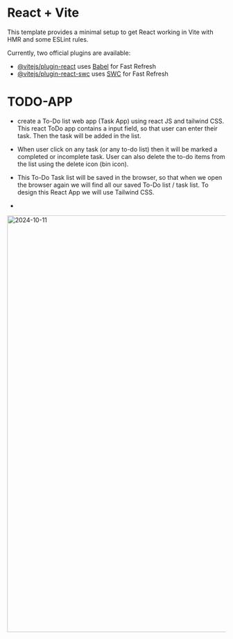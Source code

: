 # React + Vite

This template provides a minimal setup to get React working in Vite with HMR and some ESLint rules.

Currently, two official plugins are available:

- [@vitejs/plugin-react](https://github.com/vitejs/vite-plugin-react/blob/main/packages/plugin-react/README.md) uses [Babel](https://babeljs.io/) for Fast Refresh
- [@vitejs/plugin-react-swc](https://github.com/vitejs/vite-plugin-react-swc) uses [SWC](https://swc.rs/) for Fast Refresh

# TODO-APP
- create a To-Do list web app (Task App) using react JS and tailwind CSS. This react ToDo app contains a input field, so that user can enter their task. Then the task will be added in the list.

- When user click on any task (or any to-do list) then it will be marked a completed or incomplete task. User can also delete the to-do items from the list using the delete icon (bin icon).

- This To-Do Task list will be saved in the browser, so that when we open the browser again we will find all our saved To-Do list / task list. To design this React App we will use Tailwind CSS.
- 
<img width="960" alt="2024-10-11" src="https://github.com/user-attachments/assets/b9b6893b-3841-4b57-86bf-d7ba7cc79205">
